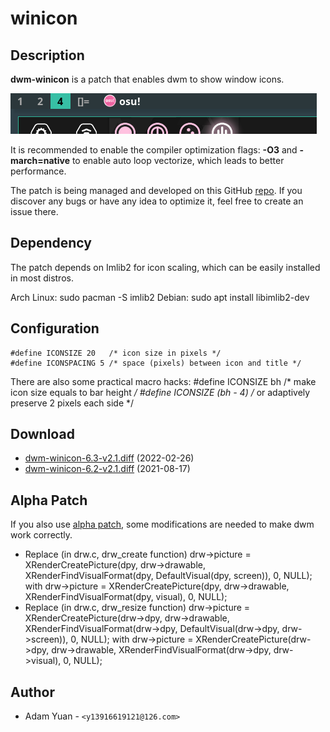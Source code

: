winicon
========

Description
-----------
**dwm-winicon** is a patch that enables dwm to show window icons.

![screenshots](screenshots.png)

It is recommended to enable the compiler optimization flags: **-O3** and **-march=native** to enable auto loop vectorize, which leads to better performance.

The patch is being managed and developed on this GitHub [repo](https://github.com/AdamYuan/dwm-winicon). If you discover any bugs or have any idea to optimize it, feel free to create an issue there.

Dependency
----------
The patch depends on Imlib2 for icon scaling, which can be easily installed in most distros.

Arch Linux:
	sudo pacman -S imlib2
Debian:
	sudo apt install libimlib2-dev

Configuration
-------------
	#define ICONSIZE 20   /* icon size in pixels */
	#define ICONSPACING 5 /* space (pixels) between icon and title */

There are also some practical macro hacks:
	#define ICONSIZE bh       /* make icon size equals to bar height */
	#define ICONSIZE (bh - 4) /* or adaptively preserve 2 pixels each side */

Download
--------
* [dwm-winicon-6.3-v2.1.diff](dwm-winicon-6.3-v2.1.diff) (2022-02-26)
* [dwm-winicon-6.2-v2.1.diff](dwm-winicon-6.2-v2.1.diff) (2021-08-17)

Alpha Patch
-----------
If you also use [alpha patch](https://dwm.suckless.org/patches/alpha/), some modifications are needed to make dwm work correctly.
* Replace (in drw.c, drw_create function)
	drw->picture = XRenderCreatePicture(dpy, drw->drawable, XRenderFindVisualFormat(dpy, DefaultVisual(dpy, screen)), 0, NULL);
with 
	drw->picture = XRenderCreatePicture(dpy, drw->drawable, XRenderFindVisualFormat(dpy, visual), 0, NULL);
* Replace (in drw.c, drw_resize function)
	drw->picture = XRenderCreatePicture(drw->dpy, drw->drawable, XRenderFindVisualFormat(drw->dpy, DefaultVisual(drw->dpy, drw->screen)), 0, NULL);
with 
	drw->picture = XRenderCreatePicture(drw->dpy, drw->drawable, XRenderFindVisualFormat(drw->dpy, drw->visual), 0, NULL);

Author
------
* Adam Yuan - `<y13916619121@126.com>`
